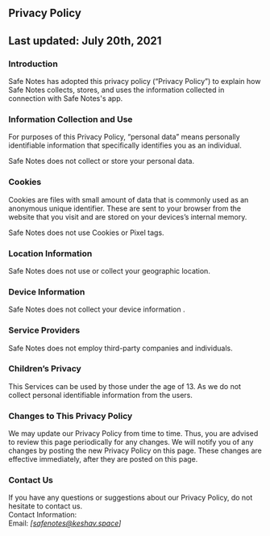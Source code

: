 Privacy Policy 
----------------

## Last updated: July 20th, 2021

### Introduction  
Safe Notes has adopted this privacy policy (“Privacy Policy”) to explain how Safe Notes collects, stores, and uses the information collected in connection with Safe Notes's app.

### Information Collection and Use  
For purposes of this Privacy Policy, “personal data” means personally identifiable information that specifically identifies you as an individual.

Safe Notes does not collect or store your personal data.

### Cookies  
Cookies are files with small amount of data that is commonly used as an anonymous unique identifier. These are sent to your browser from the website that you visit and are stored on your devices’s internal memory.  

Safe Notes does not use Cookies or Pixel tags.

### Location Information  
Safe Notes does not use or collect your geographic location.

### Device Information  
Safe Notes does not collect your device information .

### Service Providers  
Safe Notes does not employ third-party companies and individuals.  

### Children’s Privacy  
This Services can be used by those under the age of 13. As we do not collect personal identifiable information from the users. 

### Changes to This Privacy Policy  
We may update our Privacy Policy from time to time. Thus, you are advised to review this page periodically for any changes. We will notify you of any changes by posting the new Privacy Policy on this page. These changes are effective immediately, after they are posted on this page.  

### Contact Us  
If you have any questions or suggestions about our Privacy Policy, do not hesitate to contact us.  
Contact Information:  
Email: *[safenotes@keshav.space]*  

